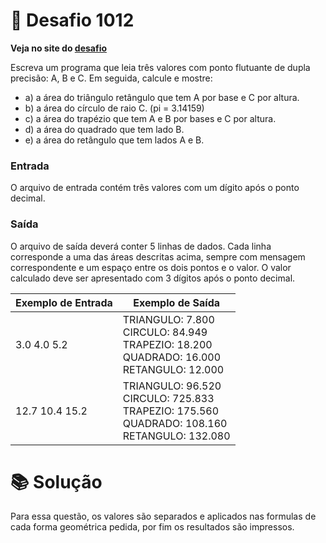# 📖 Desafio 1012

**Veja no site do [desafio](https://www.beecrowd.com.br/judge/pt/problems/view/1012)**

Escreva um programa que leia três valores com ponto flutuante de dupla precisão: A, B e C. Em seguida, calcule e mostre:

- a) a área do triângulo retângulo que tem A por base e C por altura.
- b) a área do círculo de raio C. (pi = 3.14159)
- c) a área do trapézio que tem A e B por bases e C por altura.
- d) a área do quadrado que tem lado B.
- e) a área do retângulo que tem lados A e B.

### Entrada

O arquivo de entrada contém três valores com um dígito após o ponto decimal.

### Saída

O arquivo de saída deverá conter 5 linhas de dados. Cada linha corresponde a uma das áreas descritas acima, sempre com mensagem correspondente e um espaço entre os dois pontos e o valor. O valor calculado deve ser apresentado com 3 dígitos após o ponto decimal.

| Exemplo de Entrada | Exemplo de Saída                                                                                        |
| ------------------ | ------------------------------------------------------------------------------------------------------- |
| 3.0 4.0 5.2        | TRIANGULO: 7.800<br>CIRCULO: 84.949<br>TRAPEZIO: 18.200<br>QUADRADO: 16.000<br>RETANGULO: 12.000        |
| 12.7 10.4 15.2     | TRIANGULO: 96.520<br> CIRCULO: 725.833<br> TRAPEZIO: 175.560<br>QUADRADO: 108.160<br>RETANGULO: 132.080 |

# 📚 Solução

Para essa questão, os valores são separados e aplicados nas formulas de cada forma geométrica pedida, por fim os resultados são impressos.
